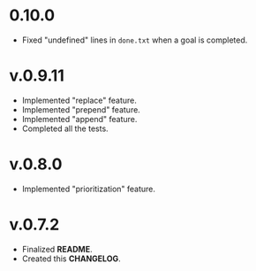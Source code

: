 # 0.10.0

* Fixed "undefined" lines in `done.txt` when a goal is completed.

# v.0.9.11

* Implemented "replace" feature.
* Implemented "prepend" feature.
* Implemented "append" feature.
* Completed all the tests.

# v.0.8.0

* Implemented "prioritization" feature.

# v.0.7.2

* Finalized **README**.
* Created this **CHANGELOG**.
